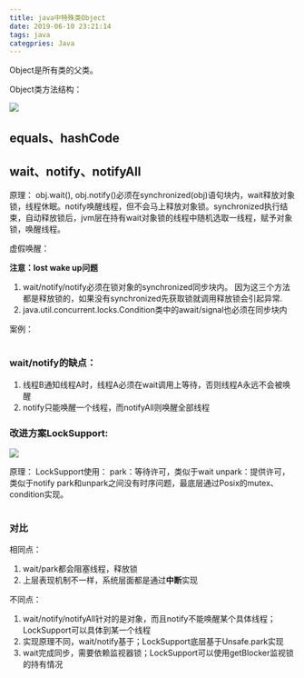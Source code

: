 ```yaml
---
title: java中特殊类Object
date: 2019-06-10 23:21:14
tags: java
categpries: Java
---
```

Object是所有类的父类。

<!-- more -->
Object类方法结构：

<image src="https://impwang.oss-cn-beijing.aliyuncs.com/java/object.png"/>

## equals、hashCode


## wait、notify、notifyAll
原理：
obj.wait(), obj.notify()必须在synchronized(obj)语句块内，wait释放对象锁，线程休眠。notify唤醒线程，但不会马上释放对象锁。synchronized执行结束，自动释放锁后，jvm层在持有wait对象锁的线程中随机选取一线程，赋予对象锁，唤醒线程。

虚假唤醒：

**注意：lost wake up问题** 
> 
1. wait/notify/notify必须在锁对象的synchronized同步块内。 因为这三个方法都是释放锁的，如果没有synchronized先获取锁就调用释放锁会引起异常.
2. java.util.concurrent.locks.Condition类中的await/signal也必须在同步块内


案例：

```

```

### wait/notify的缺点：
1. 线程B通知线程A时，线程A必须在wait调用上等待，否则线程A永远不会被唤醒
2. notify只能唤醒一个线程，而notifyAll则唤醒全部线程

### 改进方案LockSupport:

<image src="https://impwang.oss-cn-beijing.aliyuncs.com/java/LockSupport.png"/>

原理：
LockSupport使用：
park：等待许可，类似于wait
unpark：提供许可，类似于notify
park和unpark之间没有时序问题，最底层通过Posix的mutex、condition实现。

```

```

### 对比
相同点：
1. wait/park都会阻塞线程，释放锁
2. 上层表现机制不一样，系统层面都是通过**中断**实现

不同点：
1. wait/notify/notifyAll针对的是对象，而且notify不能唤醒某个具体线程；LockSupport可以具体到某一个线程
2. 实现原理不同，wait/notify基于；LockSupport底层基于Unsafe.park实现
3. wait完成同步，需要依赖监视器锁；LockSupport可以使用getBlocker监视锁的持有情况


